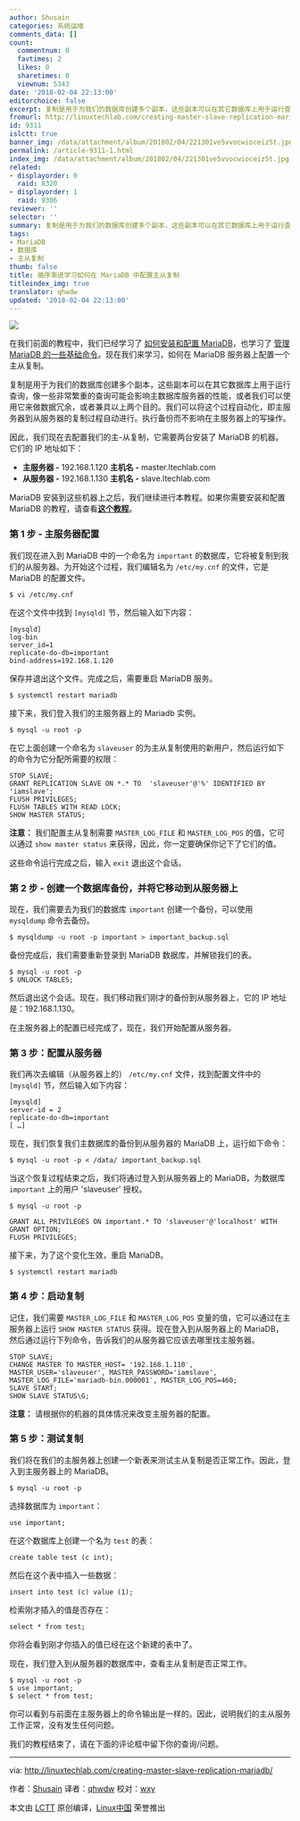 ```yaml
---
author: Shusain
categories: 系统运维
comments_data: []
count:
  commentnum: 0
  favtimes: 2
  likes: 0
  sharetimes: 0
  viewnum: 5343
date: '2018-02-04 22:13:00'
editorchoice: false
excerpt: 复制是用于为我们的数据库创建多个副本，这些副本可以在其它数据库上用于运行查询，像一些非常繁重的查询可能会影响主数据库服务器的性能，或者我们可以使用它来做数据冗余，或者兼具以上两个目的。我们可以将这个过程自动化，即主服务器到从服务器的复制过程自动进行。执行备份而不影响在主服务器上的写操作。
fromurl: http://linuxtechlab.com/creating-master-slave-replication-mariadb/
id: 9311
islctt: true
banner_img: /data/attachment/album/201802/04/221301ve5vvocwioceiz5t.jpg
permalink: /article-9311-1.html
index_img: /data/attachment/album/201802/04/221301ve5vvocwioceiz5t.jpg.thumb.jpg
related:
- displayorder: 0
  raid: 8320
- displayorder: 1
  raid: 9306
reviewer: ''
selector: ''
summary: 复制是用于为我们的数据库创建多个副本，这些副本可以在其它数据库上用于运行查询，像一些非常繁重的查询可能会影响主数据库服务器的性能，或者我们可以使用它来做数据冗余，或者兼具以上两个目的。我们可以将这个过程自动化，即主服务器到从服务器的复制过程自动进行。执行备份而不影响在主服务器上的写操作。
tags:
- MariaDB
- 数据库
- 主从复制
thumb: false
title: 循序渐进学习如何在 MariaDB 中配置主从复制
titleindex_img: true
translator: qhwdw
updated: '2018-02-04 22:13:00'
---
```


![](/data/attachment/album/201802/04/221301ve5vvocwioceiz5t.jpg)


在我们前面的教程中，我们已经学习了 [如何安装和配置 MariaDB](/article-8320-1.html)，也学习了 [管理 MariaDB 的一些基础命令](/article-9306-1.html)。现在我们来学习，如何在 MariaDB 服务器上配置一个主从复制。


复制是用于为我们的数据库创建多个副本，这些副本可以在其它数据库上用于运行查询，像一些非常繁重的查询可能会影响主数据库服务器的性能，或者我们可以使用它来做数据冗余，或者兼具以上两个目的。我们可以将这个过程自动化，即主服务器到从服务器的复制过程自动进行。执行备份而不影响在主服务器上的写操作。


因此，我们现在去配置我们的主-从复制，它需要两台安装了 MariaDB 的机器。它们的 IP 地址如下：


* **主服务器 -** 192.168.1.120 **主机名 -** master.ltechlab.com
* **从服务器 -** 192.168.1.130 **主机名 -** slave.ltechlab.com


MariaDB 安装到这些机器上之后，我们继续进行本教程。如果你需要安装和配置 MariaDB 的教程，请查看[**这个教程**](/article-8320-1.html)。


### 第 1 步 - 主服务器配置


我们现在进入到 MariaDB 中的一个命名为 `important` 的数据库，它将被复制到我们的从服务器。为开始这个过程，我们编辑名为 `/etc/my.cnf` 的文件，它是 MariaDB 的配置文件。



```
$ vi /etc/my.cnf

```

在这个文件中找到 `[mysqld]` 节，然后输入如下内容：



```
[mysqld]
log-bin
server_id=1
replicate-do-db=important
bind-address=192.168.1.120

```

保存并退出这个文件。完成之后，需要重启 MariaDB 服务。



```
$ systemctl restart mariadb

```

接下来，我们登入我们的主服务器上的 Mariadb 实例。



```
$ mysql -u root -p

```

在它上面创建一个命名为 `slaveuser` 的为主从复制使用的新用户，然后运行如下的命令为它分配所需要的权限：



```
STOP SLAVE;
GRANT REPLICATION SLAVE ON *.* TO  'slaveuser'@'%' IDENTIFIED BY 'iamslave';
FLUSH PRIVILEGES;
FLUSH TABLES WITH READ LOCK;
SHOW MASTER STATUS;

```

**注意：** 我们配置主从复制需要 `MASTER_LOG_FILE` 和 `MASTER_LOG_POS` 的值，它可以通过 `show master status` 来获得，因此，你一定要确保你记下了它们的值。


这些命令运行完成之后，输入 `exit` 退出这个会话。


### 第 2 步 - 创建一个数据库备份，并将它移动到从服务器上


现在，我们需要去为我们的数据库 `important` 创建一个备份，可以使用 `mysqldump` 命令去备份。



```
$ mysqldump -u root -p important > important_backup.sql

```

备份完成后，我们需要重新登录到 MariaDB 数据库，并解锁我们的表。



```
$ mysql -u root -p
$ UNLOCK TABLES;

```

然后退出这个会话。现在，我们移动我们刚才的备份到从服务器上，它的 IP 地址是：192.168.1.130。


在主服务器上的配置已经完成了，现在，我们开始配置从服务器。


### 第 3 步：配置从服务器


我们再次去编辑（从服务器上的） `/etc/my.cnf` 文件，找到配置文件中的 `[mysqld]` 节，然后输入如下内容：



```
[mysqld]
server-id = 2
replicate-do-db=important
[ …]

```

现在，我们恢复我们主数据库的备份到从服务器的 MariaDB 上，运行如下命令：



```
$ mysql -u root -p < /data/ important_backup.sql

```

当这个恢复过程结束之后，我们将通过登入到从服务器上的 MariaDB，为数据库 `important` 上的用户 'slaveuser' 授权。



```
$ mysql -u root -p

```


```
GRANT ALL PRIVILEGES ON important.* TO 'slaveuser'@'localhost' WITH GRANT OPTION;
FLUSH PRIVILEGES;

```

接下来，为了这个变化生效，重启 MariaDB。



```
$ systemctl restart mariadb

```

### 第 4 步：启动复制


记住，我们需要 `MASTER_LOG_FILE` 和 `MASTER_LOG_POS` 变量的值，它可以通过在主服务器上运行 `SHOW MASTER STATUS` 获得。现在登入到从服务器上的 MariaDB，然后通过运行下列命令，告诉我们的从服务器它应该去哪里找主服务器。



```
STOP SLAVE;
CHANGE MASTER TO MASTER_HOST= '192.168.1.110′, MASTER_USER='slaveuser', MASTER_PASSWORD='iamslave', MASTER_LOG_FILE='mariadb-bin.000001′, MASTER_LOG_POS=460;
SLAVE START;
SHOW SLAVE STATUS\G;

```

**注意：** 请根据你的机器的具体情况来改变主服务器的配置。


### 第 5 步：测试复制


我们将在我们的主服务器上创建一个新表来测试主从复制是否正常工作。因此，登入到主服务器上的 MariaDB。



```
$ mysql -u root -p

```

选择数据库为 `important`：



```
use important;

```

在这个数据库上创建一个名为 `test` 的表：



```
create table test (c int);

```

然后在这个表中插入一些数据：



```
insert into test (c) value (1);

```

检索刚才插入的值是否存在：



```
select * from test;

```

你将会看到刚才你插入的值已经在这个新建的表中了。


现在，我们登入到从服务器的数据库中，查看主从复制是否正常工作。



```
$ mysql -u root -p
$ use important;
$ select * from test;

```

你可以看到与前面在主服务器上的命令输出是一样的。因此，说明我们的主从服务工作正常，没有发生任何问题。


我们的教程结束了，请在下面的评论框中留下你的查询/问题。




---


via: <http://linuxtechlab.com/creating-master-slave-replication-mariadb/>


作者：[Shusain](http://linuxtechlab.com/author/shsuain/) 译者：[qhwdw](https://github.com/qhwdw) 校对：[wxy](https://github.com/wxy)


本文由 [LCTT](https://github.com/LCTT/TranslateProject) 原创编译，[Linux中国](https://linux.cn/) 荣誉推出